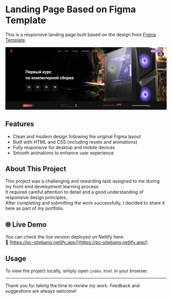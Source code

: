 # Landing Page Based on Figma Template

This is a responsive landing page built based on the design from [Figma Template](https://www.figma.com/design/p37dnws5wHX7C2GeyNv8jO/Templates--18.-More-on-Figma.info--Copy-?node-id=10091-4&t=bBNlmbmm0GtP8gkt-0).

![Preview](preview.png)

## Features

- Clean and modern design following the original Figma layout  
- Built with HTML and CSS (including resets and animations)  
- Fully responsive for desktop and mobile devices  
- Smooth animations to enhance user experience  

## About This Project

This project was a challenging and rewarding task assigned to me during my front-end development learning process.  
It required careful attention to detail and a good understanding of responsive design principles.  
After completing and submitting the work successfully, I decided to share it here as part of my portfolio.

## 🌐 Live Demo

You can check the live version deployed on Netlify here:  
🔗 [https://pc-sitebang.netlify.app/](https://pc-sitebang.netlify.app/)

## Usage

To view the project locally, simply open `index.html` in your browser.

---

Thank you for taking the time to review my work. Feedback and suggestions are always welcome!
